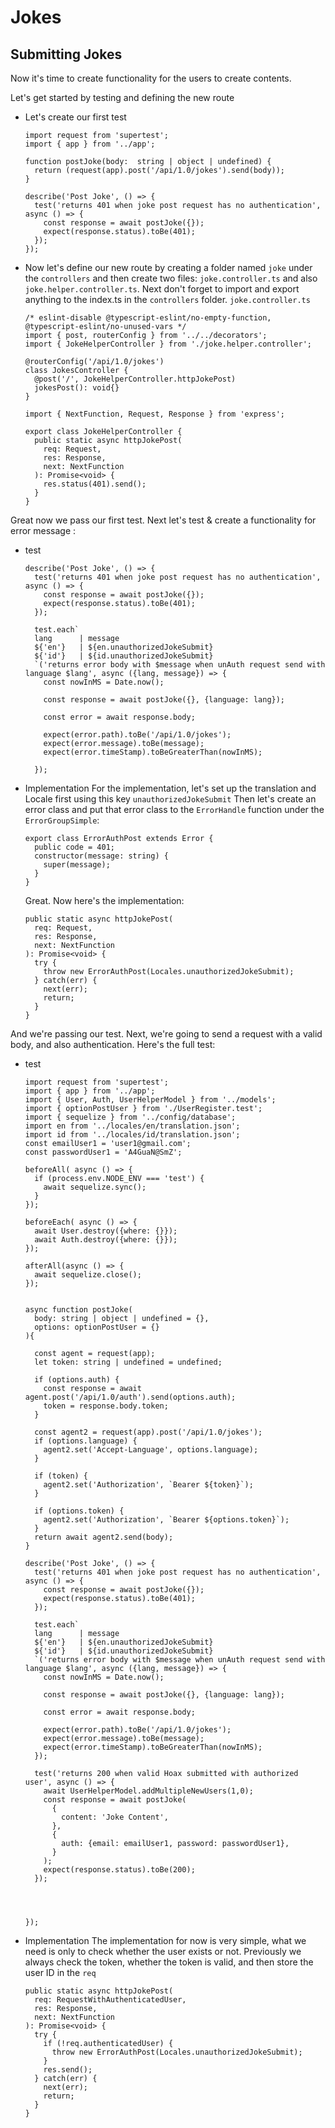 # Jokes

## Submitting Jokes

Now it's time to create functionality for the users to create contents. 

Let's get started by testing and defining the new route

- Let's create our first test
  ```
  import request from 'supertest';
  import { app } from '../app';

  function postJoke(body:  string | object | undefined) {
    return (request(app).post('/api/1.0/jokes').send(body));
  }

  describe('Post Joke', () => {
    test('returns 401 when joke post request has no authentication', async () => {
      const response = await postJoke({});
      expect(response.status).toBe(401);
    });
  });
  ```
- Now let's define our new route by creating a folder named `joke` under the `controllers` and then create two files: `joke.controller.ts` and also `joke.helper.controller.ts`. Next don't forget to import and export anything to the index.ts in the `controllers` folder.
  `joke.controller.ts`
  ```
  /* eslint-disable @typescript-eslint/no-empty-function, @typescript-eslint/no-unused-vars */
  import { post, routerConfig } from '../../decorators'; 
  import { JokeHelperController } from './joke.helper.controller';

  @routerConfig('/api/1.0/jokes')
  class JokesController {
    @post('/', JokeHelperController.httpJokePost)
    jokesPost(): void{}
  }
  ```

  ```
  import { NextFunction, Request, Response } from 'express';

  export class JokeHelperController {
    public static async httpJokePost(
      req: Request,
      res: Response,
      next: NextFunction
    ): Promise<void> {
      res.status(401).send();
    }
  }
  ```

Great now we pass our first test. Next let's test & create a functionality for error message : 
  - test
    ```
    describe('Post Joke', () => {
      test('returns 401 when joke post request has no authentication', async () => {
        const response = await postJoke({});
        expect(response.status).toBe(401);
      });

      test.each`
      lang      | message
      ${'en'}   | ${en.unauthorizedJokeSubmit}
      ${'id'}   | ${id.unauthorizedJokeSubmit}
      `('returns error body with $message when unAuth request send with language $lang', async ({lang, message}) => {
        const nowInMS = Date.now();

        const response = await postJoke({}, {language: lang});

        const error = await response.body;

        expect(error.path).toBe('/api/1.0/jokes');
        expect(error.message).toBe(message);
        expect(error.timeStamp).toBeGreaterThan(nowInMS);

      });
    ```
  - Implementation
    For the implementation, let's set up the translation and Locale first using this key `unauthorizedJokeSubmit`
    Then let's create an error class and put that error class to the `ErrorHandle` function under the `ErrorGroupSimple`:
    ```
    export class ErrorAuthPost extends Error {
      public code = 401;
      constructor(message: string) {
        super(message);
      }
    }
    ```
    Great. Now here's the implementation: 
    ```
    public static async httpJokePost(
      req: Request,
      res: Response,
      next: NextFunction
    ): Promise<void> {
      try {
        throw new ErrorAuthPost(Locales.unauthorizedJokeSubmit);
      } catch(err) {
        next(err);
        return;
      }
    }
    ```

And we're passing our test. Next, we're going to send a request with a valid body, and also authentication. Here's the full test: 
- test
  ```
  import request from 'supertest';
  import { app } from '../app';
  import { User, Auth, UserHelperModel } from '../models';
  import { optionPostUser } from './UserRegister.test';
  import { sequelize } from '../config/database';
  import en from '../locales/en/translation.json';
  import id from '../locales/id/translation.json';
  const emailUser1 = 'user1@gmail.com';
  const passwordUser1 = 'A4GuaN@SmZ';

  beforeAll( async () => {
    if (process.env.NODE_ENV === 'test') {
      await sequelize.sync();
    }
  });

  beforeEach( async () => {
    await User.destroy({where: {}});
    await Auth.destroy({where: {}});
  });

  afterAll(async () => {
    await sequelize.close();
  });


  async function postJoke(
    body: string | object | undefined = {}, 
    options: optionPostUser = {}
  ){

    const agent = request(app);
    let token: string | undefined = undefined;

    if (options.auth) {
      const response = await agent.post('/api/1.0/auth').send(options.auth);
      token = response.body.token;
    }

    const agent2 = request(app).post('/api/1.0/jokes');
    if (options.language) {
      agent2.set('Accept-Language', options.language);
    }

    if (token) {
      agent2.set('Authorization', `Bearer ${token}`);
    }

    if (options.token) {
      agent2.set('Authorization', `Bearer ${options.token}`);
    }
    return await agent2.send(body);
  }

  describe('Post Joke', () => {
    test('returns 401 when joke post request has no authentication', async () => {
      const response = await postJoke({});
      expect(response.status).toBe(401);
    });

    test.each`
    lang      | message
    ${'en'}   | ${en.unauthorizedJokeSubmit}
    ${'id'}   | ${id.unauthorizedJokeSubmit}
    `('returns error body with $message when unAuth request send with language $lang', async ({lang, message}) => {
      const nowInMS = Date.now();

      const response = await postJoke({}, {language: lang});

      const error = await response.body;

      expect(error.path).toBe('/api/1.0/jokes');
      expect(error.message).toBe(message);
      expect(error.timeStamp).toBeGreaterThan(nowInMS);
    });

    test('returns 200 when valid Hoax submitted with authorized user', async () => {
      await UserHelperModel.addMultipleNewUsers(1,0);
      const response = await postJoke(
        {
          content: 'Joke Content',
        },
        {
          auth: {email: emailUser1, password: passwordUser1},
        }
      );
      expect(response.status).toBe(200);
    });



    
  });
  ```
- Implementation
  The implementation for now is very simple, what we need is only to check whether the user exists or not. Previously we always check the token, whether the token is valid, and then store the user ID in the `req`
  ``` 
  public static async httpJokePost(
    req: RequestWithAuthenticatedUser,
    res: Response,
    next: NextFunction
  ): Promise<void> {
    try {
      if (!req.authenticatedUser) {
        throw new ErrorAuthPost(Locales.unauthorizedJokeSubmit);
      }
      res.send();
    } catch(err) {
      next(err);
      return;
    }
  }
  ```




  ## 


  ## 


